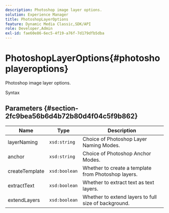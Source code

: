 ```yaml
---
description: Photoshop image layer options.
solution: Experience Manager
title: PhotoshopLayerOptions
feature: Dynamic Media Classic,SDK/API
role: Developer,Admin
exl-id: fae60e86-6ec5-4f19-a76f-7d179dfb5dba
---
```

# PhotoshopLayerOptions{#photoshoplayeroptions}

Photoshop image layer options.

 Syntax 

## Parameters {#section-2fc9bea56b6d4b72b80d4f04c5f9b862}

|  Name  | Type  | Description  |
|---|---|---|
|  layerNaming  | `xsd:string`  | Choice of Photoshop Layer Naming Modes.  |
|  anchor  | `xsd:string`  | Choice of Photoshop Anchor Modes.  |
|  createTemplate  | `xsd:boolean`  | Whether to create a template from Photoshop layers.  |
|  extractText  | `xsd:boolean`  | Whether to extract text as text layers.  |
|  extendLayers  | `xsd:boolean`  | Whether to extend layers to full size of background.  |
